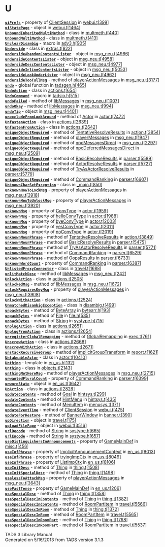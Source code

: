 ---
---
# U

[**`uiPrefs`**](../object/ClientSession.html#uiPrefs) - property of
[ClientSession](../object/ClientSession.html) in
[webui.t](../file/webui.t.html)\[[399](../source/webui.t.html#399)\]  
[**`uiStatePage`**](../object/uiStatePage.html) - object in
[webui.t](../file/webui.t.html)\[[1464](../source/webui.t.html#1464)\]  
[**`UnboundInheritedMultiMethod`**](../object/UnboundInheritedMultiMethod.html) -
class in
[multmeth.t](../file/multmeth.t.html)\[[440](../source/multmeth.t.html#440)\]  
[**`UnboundMultiMethod`**](../object/UnboundMultiMethod.html) - class in
[multmeth.t](../file/multmeth.t.html)\[[413](../source/multmeth.t.html#413)\]  
[**`UnclearDisambig`**](../file/adv3.h.html#UnclearDisambig) - macro in
[adv3.h](../file/adv3.h.html)\[[905](../source/adv3.h.html#905)\]  
[**`Underside`**](../object/Underside.html) - class in
[extras.t](../file/extras.t.html)\[[822](../source/extras.t.html#822)\]  
[**`undersideAbandonContentsLister`**](../object/undersideAbandonContentsLister.html) -
object in
[msg_neu.t](../file/msg_neu.t.html)\[[4966](../source/msg_neu.t.html#4966)\]  
[**`undersideContentsLister`**](../object/undersideContentsLister.html) -
object in
[msg_neu.t](../file/msg_neu.t.html)\[[4958](../source/msg_neu.t.html#4958)\]  
[**`undersideDescContentsLister`**](../object/undersideDescContentsLister.html) -
object in
[msg_neu.t](../file/msg_neu.t.html)\[[4977](../source/msg_neu.t.html#4977)\]  
[**`undersideInlineContentsLister`**](../object/undersideInlineContentsLister.html) -
object in
[msg_neu.t](../file/msg_neu.t.html)\[[5053](../source/msg_neu.t.html#5053)\]  
[**`undersideLookUnderLister`**](../object/undersideLookUnderLister.html) -
object in
[msg_neu.t](../file/msg_neu.t.html)\[[4962](../source/msg_neu.t.html#4962)\]  
[**`undersideTooFullMsg`**](../object/playerActionMessages.html#undersideTooFullMsg) -
method of [playerActionMessages](../object/playerActionMessages.html) in
[msg_neu.t](../file/msg_neu.t.html)\[[3177](../source/msg_neu.t.html#3177)\]  
[**`undo`**](../file/tadsgen.h.html#undo) - global function in
[tadsgen.h](../file/tadsgen.h.html)\[[465](../source/tadsgen.h.html#465)\]  
[**`UndoAction`**](../object/UndoAction.html) - class in
[actions.t](../file/actions.t.html)\[[654](../source/actions.t.html#654)\]  
[**`UndoCommand`**](../file/tadsio.h.html#UndoCommand) - macro in
[tadsio.h](../file/tadsio.h.html)\[[515](../source/tadsio.h.html#515)\]  
[**`undoFailed`**](../object/libMessages.html#undoFailed) - method of
[libMessages](../object/libMessages.html) in
[msg_neu.t](../file/msg_neu.t.html)\[[1007](../source/msg_neu.t.html#1007)\]  
[**`undoOkay`**](../object/libMessages.html#undoOkay) - method of
[libMessages](../object/libMessages.html) in
[msg_neu.t](../file/msg_neu.t.html)\[[994](../source/msg_neu.t.html#994)\]  
[**`undoTip`**](../object/undoTip.html) - object in
[msg_neu.t](../file/msg_neu.t.html)\[[4401](../source/msg_neu.t.html#4401)\]  
[**`unexcludeFromLookAround`**](../object/Actor.html#unexcludeFromLookAround) -
method of [Actor](../object/Actor.html) in
[actor.t](../file/actor.t.html)\[[7472](../source/actor.t.html#7472)\]  
[**`UnfastenAction`**](../object/UnfastenAction.html) - class in
[actions.t](../file/actions.t.html)\[[2639](../source/actions.t.html#2639)\]  
[**`UnfastenFromAction`**](../object/UnfastenFromAction.html) - class in
[actions.t](../file/actions.t.html)\[[2642](../source/actions.t.html#2642)\]  
[**`uniqueObjectRequired`**](../object/TentativeResolveResults.html#uniqueObjectRequired) -
method of
[TentativeResolveResults](../object/TentativeResolveResults.html) in
[action.t](../file/action.t.html)\[[3854](../source/action.t.html#3854)\]  
[**`uniqueObjectRequired`**](../object/playerMessages.html#uniqueObjectRequired) -
method of [playerMessages](../object/playerMessages.html) in
[msg_neu.t](../file/msg_neu.t.html)\[[1947](../source/msg_neu.t.html#1947)\]  
[**`uniqueObjectRequired`**](../object/npcMessagesDirect.html#uniqueObjectRequired) -
method of [npcMessagesDirect](../object/npcMessagesDirect.html) in
[msg_neu.t](../file/msg_neu.t.html)\[[2297](../source/msg_neu.t.html#2297)\]  
[**`uniqueObjectRequired`**](../object/npcDeferredMessagesDirect.html#uniqueObjectRequired) -
method of
[npcDeferredMessagesDirect](../object/npcDeferredMessagesDirect.html) in
[msg_neu.t](../file/msg_neu.t.html)\[[2509](../source/msg_neu.t.html#2509)\]  
[**`uniqueObjectRequired`**](../object/BasicResolveResults.html#uniqueObjectRequired) -
method of [BasicResolveResults](../object/BasicResolveResults.html) in
[parser.t](../file/parser.t.html)\[[5589](../source/parser.t.html#5589)\]  
[**`uniqueObjectRequired`**](../object/ActorResolveResults.html#uniqueObjectRequired) -
method of [ActorResolveResults](../object/ActorResolveResults.html) in
[parser.t](../file/parser.t.html)\[[5727](../source/parser.t.html#5727)\]  
[**`uniqueObjectRequired`**](../object/TryAsActorResolveResults.html#uniqueObjectRequired) -
method of
[TryAsActorResolveResults](../object/TryAsActorResolveResults.html) in
[parser.t](../file/parser.t.html)\[[5779](../source/parser.t.html#5779)\]  
[**`uniqueObjectRequired`**](../object/CommandRanking.html#uniqueObjectRequired) -
method of [CommandRanking](../object/CommandRanking.html) in
[parser.t](../file/parser.t.html)\[[6607](../source/parser.t.html#6607)\]  
[**`UnknownCharSetException`**](../object/UnknownCharSetException.html) -
class in
[\_main.t](../file/_main.t.html)\[[850](../source/_main.t.html#850)\]  
[**`unknownHowToLockMsg`**](../object/playerActionMessages.html#unknownHowToLockMsg) -
property of [playerActionMessages](../object/playerActionMessages.html)
in
[msg_neu.t](../file/msg_neu.t.html)\[[3918](../source/msg_neu.t.html#3918)\]  
[**`unknownHowToUnlockMsg`**](../object/playerActionMessages.html#unknownHowToUnlockMsg) -
property of [playerActionMessages](../object/playerActionMessages.html)
in
[msg_neu.t](../file/msg_neu.t.html)\[[3920](../source/msg_neu.t.html#3920)\]  
[**`unknownMsg`**](../object/ConvType.html#unknownMsg) - property of
[ConvType](../object/ConvType.html) in
[actor.t](../file/actor.t.html)\[[1959](../source/actor.t.html#1959)\]  
[**`unknownMsg`**](../object/helloConvType.html#unknownMsg) - property
of [helloConvType](../object/helloConvType.html) in
[actor.t](../file/actor.t.html)\[[1988](../source/actor.t.html#1988)\]  
[**`unknownMsg`**](../object/byeConvType.html#unknownMsg) - property of
[byeConvType](../object/byeConvType.html) in
[actor.t](../file/actor.t.html)\[[2003](../source/actor.t.html#2003)\]  
[**`unknownMsg`**](../object/yesConvType.html#unknownMsg) - property of
[yesConvType](../object/yesConvType.html) in
[actor.t](../file/actor.t.html)\[[2011](../source/actor.t.html#2011)\]  
[**`unknownMsg`**](../object/noConvType.html#unknownMsg) - property of
[noConvType](../object/noConvType.html) in
[actor.t](../file/actor.t.html)\[[2019](../source/actor.t.html#2019)\]  
[**`unknownNounPhrase`**](../object/TentativeResolveResults.html#unknownNounPhrase) -
method of
[TentativeResolveResults](../object/TentativeResolveResults.html) in
[action.t](../file/action.t.html)\[[3849](../source/action.t.html#3849)\]  
[**`unknownNounPhrase`**](../object/BasicResolveResults.html#unknownNounPhrase) -
method of [BasicResolveResults](../object/BasicResolveResults.html) in
[parser.t](../file/parser.t.html)\[[5475](../source/parser.t.html#5475)\]  
[**`unknownNounPhrase`**](../object/TryAsActorResolveResults.html#unknownNounPhrase) -
method of
[TryAsActorResolveResults](../object/TryAsActorResolveResults.html) in
[parser.t](../file/parser.t.html)\[[5771](../source/parser.t.html#5771)\]  
[**`unknownNounPhrase`**](../object/CommandRanking.html#unknownNounPhrase) -
method of [CommandRanking](../object/CommandRanking.html) in
[parser.t](../file/parser.t.html)\[[6529](../source/parser.t.html#6529)\]  
[**`unknownNounPhrase`**](../object/OopsResults.html#unknownNounPhrase) -
method of [OopsResults](../object/OopsResults.html) in
[parser.t](../file/parser.t.html)\[[6733](../source/parser.t.html#6733)\]  
[**`unknownWordCount`**](../object/CommandRanking.html#unknownWordCount) -
property of [CommandRanking](../object/CommandRanking.html) in
[parser.t](../file/parser.t.html)\[[6387](../source/parser.t.html#6387)\]  
[**`UnlistedProxyConnector`**](../object/UnlistedProxyConnector.html) -
class in
[travel.t](../file/travel.t.html)\[[1688](../source/travel.t.html#1688)\]  
[**`unlitMatchDesc`**](../object/libMessages.html#unlitMatchDesc) -
method of [libMessages](../object/libMessages.html) in
[msg_neu.t](../file/msg_neu.t.html)\[[242](../source/msg_neu.t.html#242)\]  
[**`UnlockAction`**](../object/UnlockAction.html) - class in
[actions.t](../file/actions.t.html)\[[2505](../source/actions.t.html#2505)\]  
[**`unlockedMsg`**](../object/libMessages.html#unlockedMsg) - method of
[libMessages](../object/libMessages.html) in
[msg_neu.t](../file/msg_neu.t.html)\[[1672](../source/msg_neu.t.html#1672)\]  
[**`unlockRequiresKeyMsg`**](../object/playerActionMessages.html#unlockRequiresKeyMsg) -
property of [playerActionMessages](../object/playerActionMessages.html)
in
[msg_neu.t](../file/msg_neu.t.html)\[[3908](../source/msg_neu.t.html#3908)\]  
[**`UnlockWithAction`**](../object/UnlockWithAction.html) - class in
[actions.t](../file/actions.t.html)\[[2524](../source/actions.t.html#2524)\]  
[**`UnmatchedDisambigException`**](../object/UnmatchedDisambigException.html) -
class in
[disambig.t](../file/disambig.t.html)\[[499](../source/disambig.t.html#499)\]  
[**`unpackBytes`**](../object/ByteArray.html#unpackBytes) - method of
[ByteArray](../object/ByteArray.html) in
[bytearr.h](../file/bytearr.h.html)\[[193](../source/bytearr.h.html#193)\]  
[**`unpackBytes`**](../object/File.html#unpackBytes) - method of
[File](../object/File.html) in
[file.h](../file/file.h.html)\[[535](../source/file.h.html#535)\]  
[**`unpackBytes`**](../object/String.html#unpackBytes) - method of
[String](../object/String.html) in
[systype.h](../file/systype.h.html)\[[715](../source/systype.h.html#715)\]  
[**`UnplugAction`**](../object/UnplugAction.html) - class in
[actions.t](../file/actions.t.html)\[[2651](../source/actions.t.html#2651)\]  
[**`UnplugFromAction`**](../object/UnplugFromAction.html) - class in
[actions.t](../file/actions.t.html)\[[2654](../source/actions.t.html#2654)\]  
[**`unregisterGlobalRemapping`**](../object/GlobalRemapping.html#unregisterGlobalRemapping) -
method of [GlobalRemapping](../object/GlobalRemapping.html) in
[exec.t](../file/exec.t.html)\[[761](../source/exec.t.html#761)\]  
[**`UnscrewAction`**](../object/UnscrewAction.html) - class in
[actions.t](../file/actions.t.html)\[[2668](../source/actions.t.html#2668)\]  
[**`UnscrewWithAction`**](../object/UnscrewWithAction.html) - class in
[actions.t](../file/actions.t.html)\[[2671](../source/actions.t.html#2671)\]  
[**`unstackRecursiveGroup`**](../object/implicitGroupTransform.html#unstackRecursiveGroup) -
method of
[implicitGroupTransform](../object/implicitGroupTransform.html) in
[report.t](../file/report.t.html)\[[1621](../source/report.t.html#1621)\]  
[**`UntakeableActor`**](../object/UntakeableActor.html) - class in
[actor.t](../file/actor.t.html)\[[10410](../source/actor.t.html#10410)\]  
[**`Unthing`**](../file/en_us.h.html#Unthing) - template in
[en_us.h](../file/en_us.h.html)\[[132](../source/en_us.h.html#132)\]  
[**`Unthing`**](../object/Unthing.html) - class in
[objects.t](../file/objects.t.html)\[[2143](../source/objects.t.html#2143)\]  
[**`unthingNotHereMsg`**](../object/playerActionMessages.html#unthingNotHereMsg) -
method of [playerActionMessages](../object/playerActionMessages.html) in
[msg_neu.t](../file/msg_neu.t.html)\[[2715](../source/msg_neu.t.html#2715)\]  
[**`unwantedPluralCount`**](../object/CommandRanking.html#unwantedPluralCount) -
property of [CommandRanking](../object/CommandRanking.html) in
[parser.t](../file/parser.t.html)\[[6399](../source/parser.t.html#6399)\]  
[**`unwornState`**](../object/unwornState.html) - object in
[en_us.t](../file/en_us.t.html)\[[3642](../source/en_us.t.html#3642)\]  
[**`UpAction`**](../object/UpAction.html) - class in
[actions.t](../file/actions.t.html)\[[2828](../source/actions.t.html#2828)\]  
[**`updateContents`**](../object/Goal.html#updateContents) - method of
[Goal](../object/Goal.html) in
[hintsys.t](../file/hintsys.t.html)\[[299](../source/hintsys.t.html#299)\]  
[**`updateContents`**](../object/HintMenu.html#updateContents) - method
of [HintMenu](../object/HintMenu.html) in
[hintsys.t](../file/hintsys.t.html)\[[435](../source/hintsys.t.html#435)\]  
[**`updateContents`**](../object/MenuItem.html#updateContents) - method
of [MenuItem](../object/MenuItem.html) in
[menusys.t](../file/menusys.t.html)\[[371](../source/menusys.t.html#371)\]  
[**`updateEventTime`**](../object/ClientSession.html#updateEventTime) -
method of [ClientSession](../object/ClientSession.html) in
[webui.t](../file/webui.t.html)\[[475](../source/webui.t.html#475)\]  
[**`updateForRestore`**](../object/BannerWindow.html#updateForRestore) -
method of [BannerWindow](../object/BannerWindow.html) in
[banner.t](../file/banner.t.html)\[[390](../source/banner.t.html#390)\]  
[**`upDirection`**](../object/upDirection.html) - object in
[travel.t](../file/travel.t.html)\[[175](../source/travel.t.html#175)\]  
[**`uploadFilePage`**](../object/uploadFilePage.html) - object in
[webui.t](../file/webui.t.html)\[[3516](../source/webui.t.html#3516)\]  
[**`urlDecode`**](../object/String.html#urlDecode) - method of
[String](../object/String.html) in
[systype.h](../file/systype.h.html)\[[665](../source/systype.h.html#665)\]  
[**`urlEncode`**](../object/String.html#urlEncode) - method of
[String](../object/String.html) in
[systype.h](../file/systype.h.html)\[[657](../source/systype.h.html#657)\]  
[**`useDistinguishersInAnnouncements`**](../object/GameMainDef.html#useDistinguishersInAnnouncements) -
property of [GameMainDef](../object/GameMainDef.html) in
[misc.t](../file/misc.t.html)\[[456](../source/misc.t.html#456)\]  
[**`useInfPhrase`**](../object/ImplicitAnnouncementContext.html#useInfPhrase) -
property of
[ImplicitAnnouncementContext](../object/ImplicitAnnouncementContext.html)
in
[en_us.t](../file/en_us.t.html)\[[8013](../source/en_us.t.html#8013)\]  
[**`useInfPhrase`**](../object/tryingImpCtx.html#useInfPhrase) -
property of [tryingImpCtx](../object/tryingImpCtx.html) in
[en_us.t](../file/en_us.t.html)\[[8049](../source/en_us.t.html#8049)\]  
[**`useInfPhrase`**](../object/ListImpCtx.html#useInfPhrase) - property
of [ListImpCtx](../object/ListImpCtx.html) in
[en_us.t](../file/en_us.t.html)\[[8106](../source/en_us.t.html#8106)\]  
[**`useInitDesc`**](../object/Thing.html#useInitDesc) - method of
[Thing](../object/Thing.html) in
[thing.t](../file/thing.t.html)\[[1508](../source/thing.t.html#1508)\]  
[**`useInitSpecialDesc`**](../object/Thing.html#useInitSpecialDesc) -
method of [Thing](../object/Thing.html) in
[thing.t](../file/thing.t.html)\[[1498](../source/thing.t.html#1498)\]  
[**`uselessToAttackMsg`**](../object/playerActionMessages.html#uselessToAttackMsg) -
property of [playerActionMessages](../object/playerActionMessages.html)
in
[msg_neu.t](../file/msg_neu.t.html)\[[3643](../source/msg_neu.t.html#3643)\]  
[**`usePastTense`**](../object/GameMainDef.html#usePastTense) - property
of [GameMainDef](../object/GameMainDef.html) in
[en_us.t](../file/en_us.t.html)\[[206](../source/en_us.t.html#206)\]  
[**`useSpecialDesc`**](../object/Thing.html#useSpecialDesc) - method of
[Thing](../object/Thing.html) in
[thing.t](../file/thing.t.html)\[[1358](../source/thing.t.html#1358)\]  
[**`useSpecialDescInContents`**](../object/Thing.html#useSpecialDescInContents) -
method of [Thing](../object/Thing.html) in
[thing.t](../file/thing.t.html)\[[1382](../source/thing.t.html#1382)\]  
[**`useSpecialDescInContents`**](../object/RoomPartItem.html#useSpecialDescInContents) -
method of [RoomPartItem](../object/RoomPartItem.html) in
[travel.t](../file/travel.t.html)\[[5566](../source/travel.t.html#5566)\]  
[**`useSpecialDescInRoom`**](../object/Thing.html#useSpecialDescInRoom) -
method of [Thing](../object/Thing.html) in
[thing.t](../file/thing.t.html)\[[1372](../source/thing.t.html#1372)\]  
[**`useSpecialDescInRoom`**](../object/RoomPartItem.html#useSpecialDescInRoom) -
method of [RoomPartItem](../object/RoomPartItem.html) in
[travel.t](../file/travel.t.html)\[[5565](../source/travel.t.html#5565)\]  
[**`useSpecialDescInRoomPart`**](../object/Thing.html#useSpecialDescInRoomPart) -
method of [Thing](../object/Thing.html) in
[thing.t](../file/thing.t.html)\[[1798](../source/thing.t.html#1798)\]  
[**`useSpecialDescInRoomPart`**](../object/RoomPartItem.html#useSpecialDescInRoomPart) -
method of [RoomPartItem](../object/RoomPartItem.html) in
[travel.t](../file/travel.t.html)\[[5537](../source/travel.t.html#5537)\]  

<div class="ftr">

TADS 3 Library Manual  
Generated on 5/16/2013 from TADS version 3.1.3

</div>
